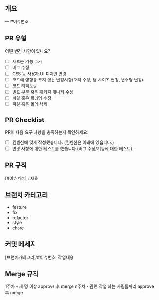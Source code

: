 ## 개요

<!---- 변경 사항 및 관련 이슈에 대해 간단하게 작성해주세요. 어떻게보다 무엇을 왜 수정했는지 설명해주세요. -->

-- #이슈번호

## PR 유형

어떤 변경 사항이 있나요?

- [ ] 새로운 기능 추가
- [ ] 버그 수정
- [ ] CSS 등 사용자 UI 디자인 변경
- [ ] 코드에 영향을 주지 않는 변경사항(오타 수정, 탭 사이즈 변경, 변수명 변경)
- [ ] 코드 리팩토링
- [ ] 빌드 부분 혹은 패키지 매니저 수정
- [ ] 파일 혹은 폴더명 수정
- [ ] 파일 혹은 폴더 삭제

## PR Checklist

PR이 다음 요구 사항을 충족하는지 확인하세요.

- [ ] 컨벤션에 맞게 작성했습니다. (컨벤션은 아래에 있습니다.)
- [ ] 변경 사항에 대한 테스트를 했습니다.(버그 수정/기능에 대한 테스트).

## PR 규칙

[#이슈번호] : 제목

## 브랜치 카테고리

- feature
- fix
- refactor
- style
- chore

## 커밋 메세지

[브랜치카테고리]/#이슈번호: 작업내용

## Merge 규칙

1주차 - 세 명 이상 approve 후 merge
n주차 - 관련 작업 하는 사람들끼리 approve 후 merge
